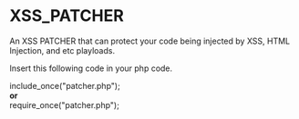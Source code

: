 # XSS_PATCHER
An XSS PATCHER that can protect your code being injected by XSS, HTML Injection, and etc playloads.


Insert this following code in your php code.

include_once("patcher.php");
<br>
<strong>or</strong><br>
require_once("patcher.php");
